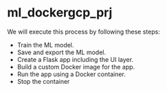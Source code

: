 # ml_dockergcp_prj
We will execute this process by following these steps:	
- Train the ML model.
- Save and export the ML model.	
- Create a Flask app including the UI layer.	
- Build a custom Docker image for the app.	
- Run the app using a Docker container.	
- Stop the container
